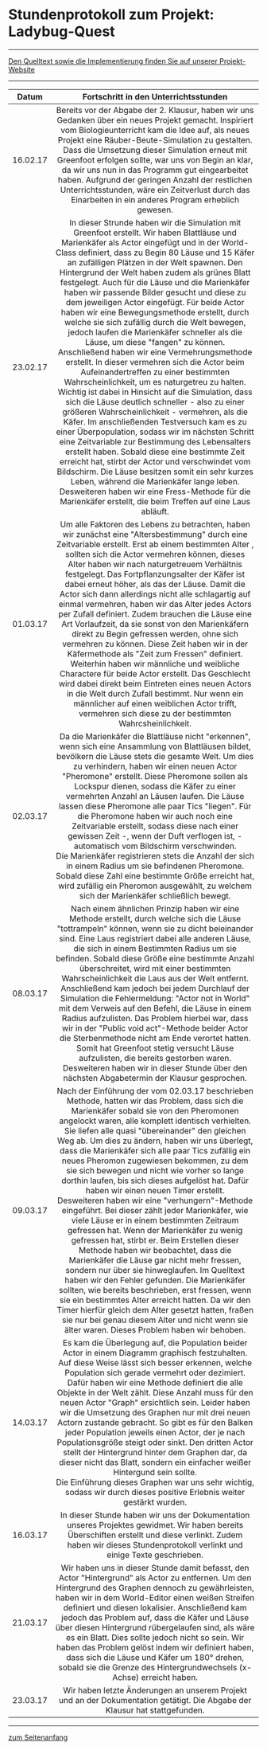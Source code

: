 <h1 style="color:Navy;"><a id="Übe">Stundenprotokoll zum Projekt: Ladybug-Quest</a></h1>

<hr>
<p><a href="https://marliskrull.github.io/predator-prey-simulation">Den Quelltext sowie die Implementierung finden Sie auf unserer Projekt-Website </a></p>

<hr>

<table>
<thead>
<tr>
<th>Datum</th>
<th align="center">Fortschritt in den Unterrichtsstunden</th>
</tr>
</thead>
<tbody>
<tr>
<td>16.02.17</td>
<td align="center">Bereits vor der Abgabe der 2. Klausur, haben wir uns Gedanken über ein neues Projekt gemacht. Inspiriert vom Biologieunterricht kam die Idee auf, als neues Projekt eine Räuber-Beute-Simulation zu gestalten. Dass die Umsetzung dieser Simulation erneut mit Greenfoot erfolgen sollte, war uns von Begin an klar, da wir uns nun in das Programm gut eingearbeitet haben. Aufgrund der geringen Anzahl der restlichen Unterrichtsstunden, wäre ein Zeitverlust durch das Einarbeiten in ein anderes Program erheblich gewesen.</td>
</tr>
<tr>
<td>23.02.17</td>
<td align="center">In dieser Strunde haben wir die Simulation mit Greenfoot erstellt. Wir haben Blattläuse und Marienkäfer als Actor eingefügt und in der World-Class definiert, dass zu Begin 80 Läuse und 15 Käfer an zufälligen Plätzen in der Welt spawnen. Den Hintergrund der Welt haben zudem als grünes Blatt festgelegt. Auch für die Läuse und die Marienkäfer haben wir passende Bilder gesucht und diese zu dem jeweiligen Actor eingefügt. Für beide Actor haben wir eine Bewegungsmethode erstellt, durch welche sie sich zufällig durch die Welt bewegen, jedoch laufen die Marienkäfer schneller als die Läuse, um diese "fangen" zu können. <br> Anschließend haben wir eine Vermehrungsmethode erstellt. In dieser vermehren sich die Actor beim Aufeinandertreffen zu einer bestimmten Wahrscheinlichkeit, um es naturgetreu zu halten. Wichtig ist dabei in Hinsicht auf die Simulation, dass sich die Läuse deutlich schneller - also zu einer größeren Wahrscheinlichkeit - vermehren, als die Käfer. Im anschließenden Testversuch kam es zu einer Überpopulation, sodass wir im nächsten Schritt eine Zeitvariable zur Bestimmung des Lebensalters erstellt haben. Sobald diese eine bestimmte Zeit erreicht hat, stirbt der Actor und verschwindet vom Bildschirm. Die Läuse besitzen somit ein sehr kurzes Leben, während die Marienkäfer lange leben. <br> Desweiteren haben wir eine Fress-Methode für die Marienkäfer erstellt, die beim Treffen auf eine Laus abläuft.</td>
</tr>
<tr>
<td>01.03.17</td>
<td align="center">Um alle Faktoren des Lebens zu betrachten, haben wir zunächst eine "Altersbestimmung" durch eine Zeitvariable erstellt. Erst ab einem bestimmten Alter , sollten sich die Actor vermehren können, dieses Alter haben wir nach naturgetreuem Verhältnis festgelegt. Das Fortpflanzungsalter der Käfer ist dabei erneut höher, als das der Läuse. Damit die Actor sich dann allerdings nicht alle schlagartig auf einmal vermehren, haben wir das Alter jedes Actors per Zufall definiert. Zudem brauchen die Läuse eine Art Vorlaufzeit, da sie sonst von den Marienkäfern direkt zu Begin gefressen werden, ohne sich vermehren zu können. Diese Zeit haben wir in der Käfermethode als "Zeit zum Fressen" definiert. <br> Weiterhin haben wir männliche und weibliche Charactere für beide Actor erstellt. Das Geschlecht wird dabei direkt beim Eintreten eines neuen Actors in die Welt durch Zufall bestimmt. Nur wenn ein männlicher auf einen weiblichen Actor trifft, vermehren sich diese zu der bestimmten Wahrcsheinlichkeit. </td>
</tr>
<tr>
<td>02.03.17</td>
<td align="center">Da die Marienkäfer die Blattläuse nicht "erkennen", wenn sich eine Ansammlung von Blattläusen bildet, bevölkern die Läuse stets die gesamte Welt. Um dies zu verhindern, haben wir einen neuen Actor "Pheromone" erstellt. Diese Pheromone sollen als Lockspur dienen, sodass die Käfer zu einer vermehrten Anzahl an Läusen laufen. Die Läuse lassen diese Pheromone alle paar Tics "liegen". Für die Pheromone haben wir auch noch eine Zeitvariable erstellt, sodass diese nach einer gewissen Zeit -, wenn der Duft verflogen ist, - automatisch vom Bildschirm verschwinden. <br> Die Marienkäfer registrieren stets die Anzahl der sich in einem Radius um sie befindenen Pheromone. Sobald diese Zahl eine bestimmte Größe erreicht hat, wird zufällig ein Pheromon ausgewählt, zu welchem sich der Marienkäfer schließlich bewegt.</td>
</tr>
<tr>
<td>08.03.17</td>
<td align="center">Nach einem ähnlichen Prinzip haben wir eine Methode erstellt, durch welche sich die Läuse "tottrampeln" können, wenn sie zu dicht beieinander sind. Eine Laus registriert dabei alle anderen Läuse, die sich in einem Bestimmten Radius um sie befinden. Sobald diese Größe eine bestimmte Anzahl überschreitet, wird mit einer bestimmten Wahrscheinlichkeit die Laus aus der Welt entfernt. <br> Anschließend kam jedoch bei jedem Durchlauf der Simulation die Fehlermeldung: "Actor not in World" mit dem Verweis auf den Befehl, die Läuse in einem Radius aufzulisten. Das Problem hierbei war, dass wir in der "Public void act"-Methode beider Actor die Sterbenmethode nicht am Ende verortet hatten. Somit hat Greenfoot stetig versucht Läuse aufzulisten, die bereits gestorben waren. <br> Desweiteren haben wir in dieser Stunde über den nächsten Abgabetermin der Klausur gesprochen. </td>
</tr>
<tr>
<td>09.03.17</td>
<td align="center">Nach der Einführung der vom 02.03.17 beschrieben Methode, hatten wir das Problem, dass sich die Marienkäfer sobald sie von den Pheromonen angelockt waren, alle komplett identisch verhielten. Sie liefen alle quasi "übereinander" den gleichen Weg ab. Um dies zu ändern, haben wir uns überlegt, dass die Marienkäfer sich alle paar Tics zufällig ein neues Pheromon zugewiesen bekommen, zu dem sie sich bewegen und nicht wie vorher so lange dorthin laufen, bis sich dieses aufgelöst hat. Dafür haben wir einen neuen Timer erstellt. <br> Desweiteren haben wir eine "verhungern"-Methode eingeführt. Bei dieser zählt jeder Marienkäfer, wie viele Läuse er in einem bestimmten Zeitraum gefressen hat. Wenn der Marienkäfer zu wenig gefressen hat, stirbt er. Beim Erstellen dieser Methode haben wir beobachtet, dass die Marienkäfer die Läuse gar nicht mehr fressen, sondern nur über sie hinweglaufen. Im Quelltext haben wir den Fehler gefunden. Die Marienkäfer sollten, wie bereits beschrieben, erst fressen, wenn sie ein bestimmtes Alter erreicht hatten. Da wir den Timer hierfür gleich dem Alter gesetzt hatten, fraßen sie nur bei genau diesem Alter und nicht wenn sie älter waren. Dieses Problem haben wir behoben.</td>
</tr>
<tr>
<td>14.03.17</td>
<td align="center">Es kam die Überlegung auf, die Population beider Actor in einem Diagramm graphisch festzuhalten. Auf diese Weise lässt sich besser erkennen, welche Population sich gerade vermehrt oder dezimiert. Dafür haben wir eine Methode definiert die alle Objekte in der Welt zählt. Diese Anzahl muss für den neuen Actor "Graph" ersichtlich sein. Leider haben wir die Umsetzung des Graphen nur mit drei neuen Actorn zustande gebracht. So gibt es für den Balken jeder Population jeweils einen Actor, der je nach Populationsgröße steigt oder sinkt. Den dritten Actor stellt der Hintergrund hinter dem Graphen dar, da dieser nicht das Blatt, sondern ein einfacher weißer Hintergund sein sollte. <br> Die Einführung dieses Graphen war uns sehr wichtig, sodass wir durch dieses positive Erlebnis weiter gestärkt wurden.</td>
</tr>
<tr>
<td>16.03.17</td>
<td align="center">In dieser Stunde haben wir uns der Dokumentation unseres Projektes gewidmet. Wir haben bereits Überschiften erstellt und diese verlinkt. Zudem haben wir dieses Stundenprotokoll verlinkt und einige Texte geschrieben.</td>
</tr>
<tr>
<td>21.03.17</td>
<td align="center">Wir haben uns in dieser Stunde damit befasst, den Actor "Hintergrund" als Actor zu entfernen. Um den Hintergrund des Graphen dennoch zu gewährleisten, haben wir in dem World-Editor einen weißen Streifen definiert und diesen lokalisier. Anschließend kam jedoch das Problem auf, dass die Käfer und Läuse über diesen Hintergrund rübergelaufen sind, als wäre es ein Blatt. Dies sollte jedoch nicht so sein. Wir haben das Problem gelöst indem wir definiert haben, dass sich die Läuse und Käfer um 180° drehen, sobald sie die Grenze des Hintergrundwechsels (x-Achse) erreicht haben.</td>
</tr>
<tr>
<td>23.03.17</td>
<td align="center">Wir haben letzte Änderungen an unserem Projekt und an der Dokumentation getätigt. Die Abgabe der Klausur hat stattgefunden.</td>
</tr>
</tbody>
</table>

<hr>

<p style="color:CadetBlue;"><a href="#Übe">zum Seitenanfang</a></p>
